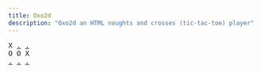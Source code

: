 ```yaml
---
title: Oxo2d 
description: "Oxo2d an HTML noughts and crosses (tic-tac-toe) player"
---
```


<pre class="oxo2d">
X <a href="../2u/">.</a> <a href="../4w/">.</a>
O O X
<a href="../50/">.</a> <a href="../52/">.</a> <a href="../54/">.</a>
</pre>
